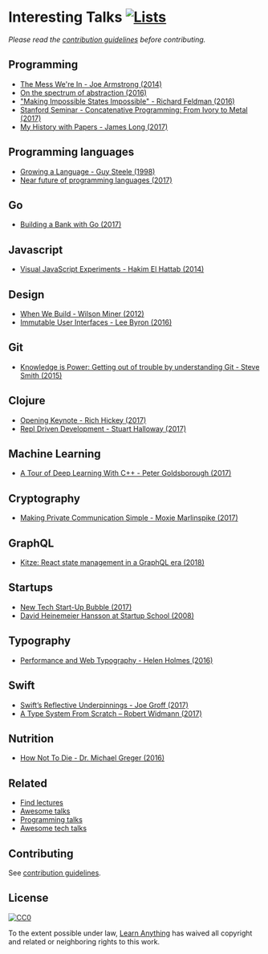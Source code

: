 # Interesting Talks [![Lists](https://img.shields.io/badge/More%20Lists-📒-green.svg)](https://github.com/learn-anything/curated-lists#curated-lists)
*Please read the [contribution guidelines](contributing.md/#contribution-guidelines) before contributing.*

## Programming
- [The Mess We're In - Joe Armstrong (2014)](https://www.youtube.com/watch?v=lKXe3HUG2l4)
- [On the spectrum of abstraction (2016)](https://www.youtube.com/watch?v=mVVNJKv9esE)
- ["Making Impossible States Impossible" - Richard Feldman (2016)](https://www.youtube.com/watch?v=IcgmSRJHu_8&feature=youtu.be)
- [Stanford Seminar - Concatenative Programming: From Ivory to Metal (2017)](https://www.youtube.com/watch?v=_IgqJr8jG8M&app=desktop)
- [My History with Papers - James Long (2017)](https://www.youtube.com/watch?v=UzE955UJUVU)

## Programming languages
- [Growing a Language - Guy Steele (1998)](https://www.youtube.com/watch?v=_ahvzDzKdB0)
- [Near future of programming languages (2017)](http://dev.stephendiehl.com/nearfuture.pdf)

## Go
- [Building a Bank with Go (2017)](https://www.infoq.com/presentations/bank-go)

## Javascript
- [Visual JavaScript Experiments - Hakim El Hattab (2014)](https://www.youtube.com/watch?v=02ilIJdI5ZI)

## Design
- [When We Build - Wilson Miner (2012)](https://vimeo.com/34017777)
- [Immutable User Interfaces - Lee Byron (2016)](https://www.youtube.com/watch?v=pLvrZPSzHxo)

## Git
- [Knowledge is Power: Getting out of trouble by understanding Git - Steve Smith (2015)](https://www.youtube.com/watch?v=sevc6668cQ0)

## Clojure
- [Opening Keynote - Rich Hickey (2017)](https://www.youtube.com/watch?v=2V1FtfBDsLU)
- [Repl Driven Development - Stuart Halloway (2017)](https://vimeo.com/223309989)

## Machine Learning
- [A Tour of Deep Learning With C++ - Peter Goldsborough (2017)](https://www.youtube.com/watch?v=Lo1rXJdAJ7w)

## Cryptography
- [Making Private Communication Simple - Moxie Marlinspike (2017)](https://www.youtube.com/watch?v=kp-b8iTZqzM)

## GraphQL
- [Kitze: React state management in a GraphQL era (2018)](https://www.youtube.com/watch?v=zDgHiRuIAZ4)

## Startups
- [New Tech Start-Up Bubble (2017)](https://www.youtube.com/watch?v=G7vrCpWbmDw)
- [David Heinemeier Hansson at Startup School (2008)](https://www.youtube.com/watch?v=0CDXJ6bMkMY)

## Typography
- [Performance and Web Typography - Helen Holmes (2016)](https://www.youtube.com/watch?v=emLfXChvVPQ)

## Swift
- [Swift’s Reflective Underpinnings - Joe Groff (2017)](https://www.skilled.io/u/swiftsummit/swift-s-reflective-underpinnings-joe-groff)
- [A Type System From Scratch – Robert Widmann (2017)](https://www.youtube.com/watch?v=IbjoA5xVUq0)

## Nutrition
- [How Not To Die - Dr. Michael Greger (2016)](https://www.youtube.com/watch?v=7rNY7xKyGCQ)

## Related
- [Find lectures](https://findlectures.com/)
- [Awesome talks](https://github.com/JanVanRyswyck/awesome-talks)
- [Programming talks](https://github.com/hellerve/programming-talks)
- [Awesome tech talks](https://github.com/1and1/awesome-tech-talks)

## Contributing
See [contribution guidelines](contributing.md/#contribution-guidelines).

## License
[![CC0](http://mirrors.creativecommons.org/presskit/buttons/88x31/svg/cc-zero.svg)](https://creativecommons.org/publicdomain/zero/1.0/)

To the extent possible under law, [Learn Anything](https://learn-anything.xyz) has waived all copyright and related or neighboring rights to this work.